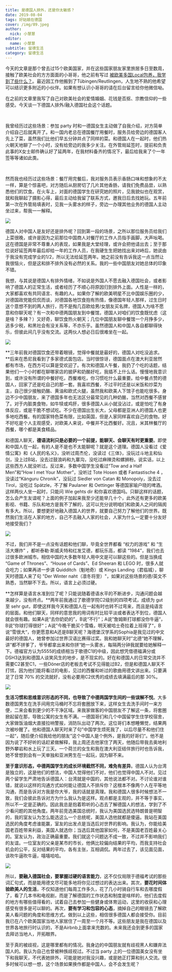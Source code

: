 ```yaml
---
title: 是德国人排外，还是你太敏感？
date: 2019-08-04
tags: 好姑娘在德国
cover: /img/89.jpeg
author: 
  nick: 小慧慧
editor: 
  name: 小慧慧
subtitle: 留德生活
category: 留德生活
---
```




今天的文章是那个曾去过15个欧美国家，并在这些国家朋友家里旅居多日至数周，接触了欧美社会的方方面面的小哥哥，他之前有写过 [被欧美多国Local包养，我学到了些什么？](http://mp.weixin.qq.com/s?__biz=MzI0OTE4MTY1Ng==&amp;mid=2649564143&amp;idx=1&amp;sn=d967b3e9df0a9e14c1e07eb4cd9d9a38&amp;chksm=f18ce758c6fb6e4ef6e21376d9bc6fe041ac41f193ac6e2ee0460fab221ba54fa6202936c322&amp;scene=21#wechat_redirect)。最近因工作他搬到了Tübingen/Reutlingen，人生地不熟的他希望可以结识更多附近的小伙伴。如果有想认识小哥哥的请在后台留言给你他微信呦。


在之前的文章里我写了自己对欧美社会的爱情婚姻、花钱是否抠、宗教信仰的一些感受。今天谈一下德国人排外/融入德国社会这个话题。

 

我曾经历过这些场景：参加 party 时和一德国女生主动做了自我介绍，对方简单介绍自己后就离开了。和一国内老总在德国餐厅用餐时，服务员给旁边的德国客人先上了菜，虽然我们比他们早五分钟并点了同样的菜。和德国人在一起时，他们热火朝天地聊了一个小时，没有给旁边的我多少关注。在外管局延签时，提前和负责此事的X女士邮件确认好了延两年，在我材料备齐的情况下，最后给我来了个一年签等等诸如此类。

        

然而我也经历过这些场景：餐厅用完餐后，我对服务员表示香肠口味和想象的不太一样，算是个惊喜吧，对方随后从厨房切了几片其他香肠，请我们免费品尝，以熟悉他们的饮食。在火车上，对面的德国学生在研究她的照片，见我貌似也在观赏，就和我聊起了摄影心得，最后主动给我留了联系方式，邀我日后去找她玩。五年前第一次在外管局填表时，见我一头雾水的样子，旁边一办理其他业务的德国人主动坐过来，帮我一一解释。

<img class="" data-ratio="0.6670212765957447" src="https://mmbiz.qpic.cn/mmbiz_jpg/rW3MWnUicJ7evYfKcbyXVyw8pkFvxZuG8IkpvEkO3v7jPlJpRAvmnKp4gZwHRYLyCEN5Z5oZtfxuHkkVoe1Tq0A/640?wx_fmt=jpeg" data-type="jpeg" data-w="940"/>

德国人对中国人是友好还是排外呢？回到第一段的场景，之所以那位服务员给我们上菜很晚，或许是因为之前那位中国商人对餐厅的工作人员指手画脚，大声吆喝。这在德国是非常不尊重人的表现，如果我是大堂经理，或许会把他请出去；至于那位说好延签两年最后却给一年的工作人员，在我硬生生把她找出来对峙后，她说由于我没有完成学业的1/2，所以无法给延签两年。她之前没有告诉我这一点当然让我很恼火，但是这和排不排外没有必然的关系。我的一些中国朋友对她总体的印象不错。



我想，与其说是德国人有排外情绪，不如说是外国人不愿去融入德国社会，或者影响了德国人的正常生活，或者经历了不顺心将原因归到排外上面。人性是一样的，大家都喜欢有共同语言、有趣的人。如果你了解的欧美明星不比中国娱乐圈的少，对德国政党能侃侃而谈，对德国各地饮食抱有热情，像德国年轻人那样，过生日时送个意想不到的两人旅行，而不是掏几百欧给男/女朋友买名牌，德国人为啥不愿意和你聊天呢？有一次和中德两国朋友到中餐馆，德国人对咱们的饮食既忧虑（这是啥？多辣？）又好奇，聊饮食热火朝天；几位中国朋友聊中餐馆一个月挣多少，逃多少税，和黑社会有没关系等，不亦乐乎。虽然德国人和中国人各自都聊得快乐，但彼此间几乎没有交流。这两伙人想必日后很难坐在一起。

<img class="" data-ratio="0.6670212765957447" src="https://mmbiz.qpic.cn/mmbiz_jpg/rW3MWnUicJ7evYfKcbyXVyw8pkFvxZuG8GZhobyOxFicibHDxLmZUPcnyByTjvKfqZFXkqQgSvtMFE4iaqfcJ2Fyhg/640?wx_fmt=jpeg" data-type="jpeg" data-w="940"/>

**三年前我对德国饮食还带着眼镜，觉得中餐就是最好的，德国人对吃没追求。**后来在悉尼我看到了多家德式面包店。当时很惊讶，德国面点在澳大利亚居然都有市场，在西方可以算是受欢迎了。有次和德国人午餐，我扔了个吃的话题，结果他们一个小时都在聊哪家店的披萨和奶酪好吃，我插不上什么话。慢慢地我意识到，或许没有所谓的中餐好吃，西餐难吃，你习惯吃什么最重要。给中餐点赞的德国人，回家了还是吃自己的那一套。我喜欢西餐，不过平时还是以米饭和炒菜为主，自己很少接触奶酪、黄油和欧式火腿，虽然我和欧美人下馆子也能吃很多。身边不少中国朋友，来了德国多年也无法区分最常见的几种奶酪，当然对西餐不感冒了。对于内脏类食物，如牛犊或鸡肝，很多德国人从小就没沾过，或是怕吃了有身体反应，或是干脆不想试吃。不少在德国出生长大，父母都是亚洲人的德国人也更多地吃西餐。有的国家特色菜有限，比如英国，但是人家同样喜欢自己的食物。好不好吃是个人主观感受，对欧美人来说，中餐并不比西餐好。况且，米其林餐厅的西餐，哪个都是美食精品。

和德国人聊天，**德语流利只是必要的一个前提，能聊天、会聊天有时更重要**。即使和中国人在一起，有的人是不是也不太能聊呢？就是这个道理。德国人没看过《爱情公寓》和《人民的名义》，没听过周杰伦，没读过《三体》，没玩过斗地主和仙剑，没上过B站，没去过鼓浪屿和九寨沟，没吃过麻辣烫和螺狮粉。说实话，以上这些西方人就没听过。反过来，多数中国学生没看过“Tow and a Half Men”和“How I met Your Mother”，没听过 Tote Hosen 或者 Fantastische 4 ，没读过“Känguru Chronik”，没玩过 Siedler von Catan 和 Monopoly，没去过 Tirol，没吃过 Spätzle，不了解 Paulaner 和 Oettinger 等德国家喻户晓的啤酒。这样两伙人坐一起时，只能问 Wie gehts dir 和你喜欢德国吗。只聊这样的话题，怎么会产生友谊呢？上面的例子加起来我至少还能举几十个，此外还有更多的欧美影视、书籍、乐队和地方是我不了解的，这可以充分说明咱们和欧美人之间的隔阂有多大。所以，要想更好地融入德国人的世界，就要自己努力了解他们的世界。既然我们生活在人家的地方，自己不去融入人家的社会，人家为什么一定要十分友好地接受我们？

<img class="" data-ratio="0.6670212765957447" src="https://mmbiz.qpic.cn/mmbiz_jpg/rW3MWnUicJ7evYfKcbyXVyw8pkFvxZuG8UAdyTxXtbegZQ9fd6av9gtl1bnV9WbaXDM0P3ib1yzowkh17XXkahXQ/640?wx_fmt=jpeg" data-type="jpeg" data-w="940"/>

不过，我们并不是一点没有话题和他们聊，毕竟全世界都看 “权力的游戏” 和 “生活大爆炸” ，都听泰勒·斯威夫特和红发艾德，都玩乐高，都读 “1984”，我们也去过很多欧洲城市。相信中国的大多数年轻人用中文是可以聊这些的。但是当换成 “Game of Thrones”、“House of Cards”、Ed Sheeran 和 LEGO 时，很多人就会吃力；如果再进一步讲 Quidditch（魁地奇）或 Kings Landing（君临城），聊天时德国人来了句 "Der Winter naht（凛冬将至）"，如果对这些场景的德/英文不熟悉，当然聊不下去。所以，语言上必须过硬。

**怎样算是语言水准到位了呢？只能说随着德语水平的不断进步，沟通问题会越来越少，没有终点。**两年前我通过了歌德学院C2级别的四项考试，成绩为 gut 至 sehr gut，即使这样我今天和德国人在一起有时也转不过弯来，而且是纯语言的层面。和他们聊天，同样的意思我的用词有时比较平淡或者表达不到位，德国人就会很有趣。如果A说“去你奶奶的”，B说“不行“；A说”詹姆斯打球都没你牛逼“，B说”你球打得很好“；A说”今晚干脆买个雪橇，明天被哈士奇拉着上班得了“，B说”雪很大“，你更愿意和A还是B聊天呢？海德堡汉学系的Sophia是我见过的中文最好的德国人，她曾参加过世界汉语比赛得过奖。我和她聊天时”北德“她不理解，讲“都不拼爹了，爷爷都拿出来和你拼“她一头雾水，每隔两分钟我就要给她解释一下。德福官方认为5555的成绩相当于歌德C1的中级，因此想凭借德福满分或DSH3达到和德国人谈笑风生的地步，是不现实的。好在和德国人的日常交流并不需要C2甚至C1，一些Döner店的老板去考试不见得能过B2，但是和德国人聊天不打怵，因为他们能将看过的电影，见过的西餐和听过的歌曲用德文讲出来。只要满足了日常 70% 的交流就好，没有必要用C2优秀的成绩去填满最后的那 30%。

<img class="" data-ratio="0.6617021276595745" src="https://mmbiz.qpic.cn/mmbiz_jpg/rW3MWnUicJ7evYfKcbyXVyw8pkFvxZuG8ooxdAVT9EPcCACrvvmicPxZw6rk47yXltq9zSh6oNFMGdVlbrdgvVRQ/640?wx_fmt=jpeg" data-type="jpeg" data-w="940"/>

**生活习惯和思维意识形态的不同，也导致了中德两国学生间的一些误解不悦**。大多数德国男生在洗手间用完马桶时不忘将套圈放下来，这样女生去洗手间时一来方便，二来会看到更少的不干净区域。来我家做客的中国朋友不了解这一条，将套圈掀起留在那，导致公寓的女生有不满。一德国哥们和几个中国留学生住学校宿舍，大家做饭油烟大直接拉响警报，消防队出动了两次。这位哥们本想睡懒觉，结果两次被吵醒了。他和德国人聊天时来了句”中国学生烦死我了，以后尽量不和他们住一起“，随后便介绍我给他的朋友”这个中国人是个例外，是我的好哥们“。他不是因为说了不好听的话赶紧做解释，我上周还去他家住了两天，他随后带我去奥地利野外攀岩和水上玩了三天。一个荷兰的女生和我在澳大利亚结伴旅行时也告诉我，她不曾想到会有一天单独和亚洲男生在一起玩，因为聊不来。


**至于意识形态，中德两国学生的成长环境截然不同，难免有差异**。德国人认为台湾是独立的，这是他们的想法，中国人觉得他们不对，他们也觉得中国人不对。见过两个留学生严肃地告诉德国人：台湾就是中国的，其他说法都不对。不讨论谁对谁错，就说以这样的沟通方式如何能让德国人不排斥你？这根本不像两个人在平等地沟通，而是告诉对方我是你大爷，我的话就是真理。我和德国人很多时候想法不一致，我们会彼此告诉对方为什么我认为是这样。观点都是主观的，并不等于事实，所以不一定是正确的。因此我总是抱着聆听的心态去了解德国人的想法，学到了不少看问题的其他角度。两年前竞选美国总统时，我认为美国选民选特朗普是明智的，我的室友认为怎么能选这么一个总统呢，美国人选他就都是傻逼。我站在美国选民的角度考虑谁能赢，室友的出发点是当选后对世界的影响。我认为，你能给美国老百姓带来利益，美国人就选你；当选后其他国家如何，不是美国老百姓最关心的。室友认为，政治正确最重要。我们就这个问题达不成一致，不过并不影响我们的友谊。一位室友的父亲是某市的市长，他俩比较偏向结果的平均，而我支持社会机会的公平，反对结果的平均，各有主张，互相调侃。两年过去了，该见面见面，该吹牛逼吹牛逼，嘻嘻哈哈。

<img class="" data-ratio="0.6659574468085107" src="https://mmbiz.qpic.cn/mmbiz_jpg/rW3MWnUicJ7evYfKcbyXVyw8pkFvxZuG8ywm5rSJsktclCjN9JVhT2893Q1LYzPvJTotprNu8Q7pNoo1iaO5aPfA/640?wx_fmt=jpeg" data-type="jpeg" data-w="940"/>

所以，**要融入德国社会，要掌握过硬的语言能力**，这不仅仅局限于德福考试的那些词汇句式，而是能用德文尽可能多地将你见过想过的表达出来。其次，**要花时间体验欧美人的生活**，不仅知道他们每周工作多久，花了几小时骑自行车和去哪度假了，看了几本书和电视剧，而是了解德国的工作状态和制度是啥样的，他们去度假的地方有哪些值得看的，试着自己去参加一些健身或体育运动，这里的收获和心理感受有很多是可以聊的。再次，**要有学习和包容的心态**，摘掉自己的眼镜去了解欧美人看问题的角度和思维方式。做到以上这些，相信很多德国人都会接受你。目前我已在八个欧美国家当地人家居住了一周至一个月不等。这些朋友是我在德国以及世界各地旅行时认识的，不是Airbnb上面拿来充数的。未来我还会到更多的国家去拜访当地人，开拓眼界。


至于真的被歧视，这是哪里都有的情况。我身边的中国朋友就有歧视黑人和嫌弃法国人的。我认为自己也曾被种族歧视过。不过当 party 上的一位德国美女没有坐下和我聊天，不代表她排外，可能是她对我没兴趣，或是她正打算和别人交流。很多时候可以想一想，这个场景如果换作都是中国人，会不会发生呢？

